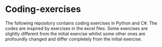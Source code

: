 # Coding-exercises
The following repository contains coding exercises in Python and C#. The codes are inspired by exercises in the excel files.
Some exercises are slightly different from the initial exercise whilist some other ones are profoundly changed and differ completely from the initial exercise.


